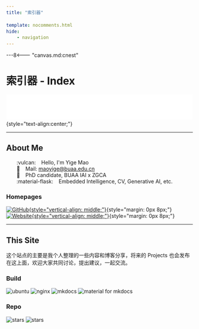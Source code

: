 ```yaml
---
title: "索引器"

template: nocomments.html
hide:
    - navigation
---
```


---8<--- "canvas.md:cnest"

# 索引器 - Index

![Hello, world!](./assets/hello-world.svg)
{style="text-align:center;"}

-----

## About Me

&emsp;&emsp;:vulcan: &ensp; Hello, I'm Yige Mao\
&emsp;&emsp;:email:  &ensp; Mail: maoyige@buaa.edu.cn\
&emsp;&emsp;:school:  &ensp; PhD candidate, BUAA IAI x ZGCA\
&emsp;&emsp;:material-flask:  &ensp; Embedded Intelligence, CV, Generative AI, etc.

### Homepages

[![GitHub](https://img.shields.io/github/followers/YigesMx?label=GitHub&style=social "GitHub"){style="vertical-align: middle;"}](https://github.com/YigesMx){style="margin: 0px 8px;"} 
[![Website](https://img.shields.io/badge/yiges.site-%E4%B8%AA%E4%BA%BA%E7%BD%91%E7%AB%99-green?style=social&logo=markdown "此网站"){style="vertical-align: middle;"}](#){style="margin: 0px 8px;"} 
<!-- [![Bilibili](https://img.shields.io/badge/bilibili-B%E7%AB%99-blue?style=social&logo=bilibili "BiliBili"){style="vertical-align: middle;"}](https://space.bilibili.com/83527634){style="margin: 0px 8px;"} -->

<!-- ### 技术栈

| :fontawesome-solid-layer-group: 类别 | :material-stairs-up: Working On | :material-list-box: Future |
| -------- | ----| ----- |
| :fontawesome-solid-circle-dot: **主要** | ![Python](https://img.shields.io/badge/Python-14354C?style=flat&logo=python&logoColor=white) ![Pytorch](https://img.shields.io/badge/pytorch-EE4C2C?style=flat&logo=pytorch&logoColor=white)| ![CUDA](https://img.shields.io/badge/CUDA-43853D?style=flat&logo=cuda&logoColor=white) ![LangChain](https://img.shields.io/badge/LangChain-1C3C3C?style=flat&logo=langchain&logoColor=white) ![PaddlePaddle](https://img.shields.io/badge/PaddlePaddle-0062B0?style=flat&logo=paddlepaddle&logoColor=white) |
| :fontawesome-regular-circle-dot: **次要** | ![C](https://img.shields.io/badge/C-00599C?style=flat&logo=c&logoColor=white) ![C++](https://img.shields.io/badge/C%2B%2B-00599C?style=flat&logo=c%2B%2B&logoColor=white) / <br/> ![HTML5](https://img.shields.io/badge/HTML5-E34F26?style=flat&logo=html5&logoColor=white) ![CSS3](https://img.shields.io/badge/CSS3-1572B6?style=flat&logo=css3&logoColor=white) ![Javascript](https://img.shields.io/badge/JavaScript-F7DF1E?style=flat&logo=javascript&logoColor=black) ![Typescript](https://img.shields.io/badge/TypeScript-007ACC?style=flat&logo=typescript&logoColor=white) / <br/> ![Node.js](https://img.shields.io/badge/Node.js-43853D?style=flat&logo=node.js&logoColor=white) ![React](https://img.shields.io/badge/React-35495E?style=flat&logo=react&logoColor=61DAFB) | ![Java](https://img.shields.io/badge/Java-ED8B00?style=flat&logo=oracle&logoColor=white) ![Vue.js](https://img.shields.io/badge/Vue.js-35495E?style=flat&logo=vue.js&logoColor=4FC08D) |
| :fontawesome-regular-circle: **了解** | ![SQL](https://img.shields.io/badge/SQL-07405E?style=flat&logo=sqlite&logoColor=whit) ![PHP](https://img.shields.io/badge/PHP-777BB4?style=flat&logo=php&logoColor=white) ![SHELL](https://img.shields.io/badge/Shell_Script-121011?style=flat&logo=gnu-bash&logoColor=white) |   | 
| :fontawesome-solid-toolbox: **工具** | ![windows](https://img.shields.io/badge/Windows-0078D4?style=flat&logo=windows-11&logoColor=white) ![ubuntu](https://img.shields.io/badge/Ubuntu-E95420?style=flat&logo=ubuntu&logoColor=white) ![macos](https://img.shields.io/badge/macOS-000000?style=flat&logo=macos&logoColor=white) /<br/> ![VSCode](https://img.shields.io/badge/VSCode-007ACC?style=flat&logo=visual-studio-code&logoColor=white) ![PyCharm](https://img.shields.io/badge/PyCharm-000000?style=flat&logo=pycharm&logoColor=white) ![CLion](https://img.shields.io/badge/CLion-000000?style=flat&logo=clion&logoColor=white) ![WebStorm](https://img.shields.io/badge/WebStorm-000000?style=flat&logo=webstorm&logoColor=white)/<br/> ![Latex](https://img.shields.io/badge/Latex-008080?style=flat&logo=Latex&logoColor=white) ![Markdown](https://img.shields.io/badge/Markdown-000000?style=flat&logo=markdown&logoColor=white) /<br/> ![Git](https://img.shields.io/badge/Git-F05032?style=flat&logo=git&logoColor=white) ![Docker](https://img.shields.io/badge/Docker-2496ED?style=flat&logo=docker&logoColor=white) ![LLMs](https://img.shields.io/badge/LLMs-412991?style=flat&logo=openai&logoColor=white) |  | -->

-----

<div class="grid" markdown>

<div markdown>

## This Site

这个站点的主要是我个人整理的一些内容和博客分享，将来的 Projects 也会发布在这上面，欢迎大家共同讨论，提出建议，一起交流。

### Build

![ubuntu](https://img.shields.io/badge/System-Ubuntu-E95420?style=flat&logo=ubuntu&logoColor=white)
![nginx](https://img.shields.io/badge/Server-Nginx-009639?style=flat&logo=nginx&logoColor=white)
![mkdocs](https://img.shields.io/badge/Generator-MkDocs-54b4eb?logo=markdown&style=flat)
![material for mkdocs](https://img.shields.io/badge/Theme-Material_for_MkDocs-526CFE?style=flat&logo=MaterialForMkDocs&logoColor=white)

### Repo

![stars](https://img.shields.io/github/stars/YigesMx/yiges?color=ffee00&label=Github%20Repo%20Stars&logo=github&logoColor=000)
![stars](https://img.shields.io/github/repo-size/YigesMx/yiges)

</div>

<div class="yiges-globe" vertical-align="middle" style="margin: 50px;">
    <script type="text/javascript" id="mmvst_globe" src="//mapmyvisitors.com/globe.js?d=zHIDzXhetmhk-2kslwF8XqmOhkKlRn3KNAwy4Bkhto4"></script>
</div>

</div>